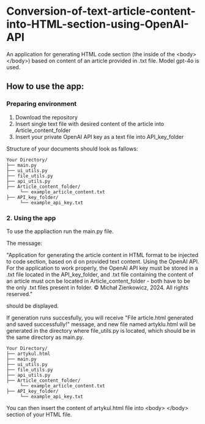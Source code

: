 # Conversion-of-text-article-content-into-HTML-section-using-OpenAI-API
An application for generating HTML code section (the inside of the &lt;body> &lt;/body>) based on content of an article provided in .txt file. Model gpt-4o is used.

## How to use the app:
### Preparing environment
1. Download the repository
2. Insert single text file with desired content of the article into Article_content_folder
3. Insert your private OpenAI API key as a text file into API_key_folder

Structure of your documents should look as fallows:
```
Your Directory/
├── main.py
├── ui_utils.py
├── file_utils.py
├── api_utils.py
├── Article_content_folder/
     └── example_article_content.txt
├── API_key_folder/
     └── example_api_key.txt
```
   
### 2. Using the app
To use the appliaction run the main.py file.

The message:

"Application for generating the article content in HTML format to be injected to <body></body> code section, based on d on provided text content. Using the OpenAI API. For the application to work properly, the OpenAI API key must be stored in a .txt file located in the API_key_folder, and .txt file containing the content of an article must ocn 
be located in Article_content_folder - both have to be the only .txt files present in folder. © Michał Zienkowicz, 2024. All rights reserved." 

should be displayed.

If generation runs succesfully, you will receive 
"File article.html generated and saved successfully!"
message, and new file named artyklu.html will be generated in the directory where file_utils.py is located, which should be in the same directory as main.py.
```
Your Directory/
├── artykul.html
├── main.py
├── ui_utils.py
├── file_utils.py
├── api_utils.py
├── Article_content_folder/
     └── example_article_content.txt
├── API_key_folder/
     └── example_api_key.txt
```
You can then insert the content of artykul.html file into &lt;body> &lt;/body> section of your HTML file.
